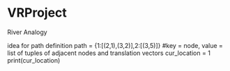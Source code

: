 # VRProject
River Analogy

idea for path definition
path = {1:[(2,1),(3,2)],2:[(3,5)]} #key = node, value = list of tuples of adjacent nodes and translation vectors
cur_location = 1
print(cur_location)

